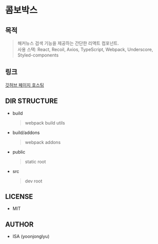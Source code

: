# 콤보박스


## 목적

> 해커뉴스 검색 기능을 제공하는 간단한 리액트 컴포넌트.  
> 사용 스택: React, Recoil, Axios, TypeScript, Webpack, Underscore, Styled-components

## 링크
[깃허브 페이지 호스팅](https://yoonjonglyu.github.io/auto_complete/)

## DIR STRUCTURE

- build
  > webpack build utils
- build/addons
  > webpack addons
- public
  > static root
- src
  > dev root

## LICENSE

- MIT

## AUTHOR

- ISA (yoonjonglyu)
